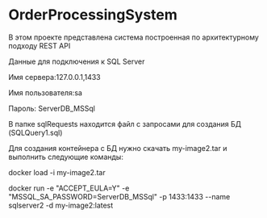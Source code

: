 # OrderProcessingSystem
В этом проекте представлена система построенная по архитектурному подходу REST API

Данные для подключения к SQL Server

Имя сервера:127.0.0.1,1433

Имя пользователя:sa

Пароль: ServerDB_MSSql

В папке sqlRequests находится файл с запросами для создания БД (SQLQuery1.sql)


Для создания контейнера с БД нужно скачать my-image2.tar и выполнить следующие команды:

docker load -i my-image2.tar

docker run -e "ACCEPT_EULA=Y" -e "MSSQL_SA_PASSWORD=ServerDB_MSSql" -p 1433:1433 --name sqlserver2 -d my-image2:latest

